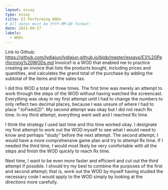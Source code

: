 ```yaml
---
layout: essay
type: essay
title: E3 Performing WODs
# All dates must be YYYY-MM-DD format!
date: 2021-09-27
labels:
  - WODs
---
```


Link to Github: https://github.com/lydiajun/lydiajun.github.io/blob/master/essays/E3%20Performing%20WODs.md
Invoice1 is a WOD that enabled me to practice creating an invoice that lists the products bought, including prices and quantities, and calculates the grand total of the purchase by adding the subtotal of the items and the sales tax. 

I did this WOD a total of three times. The first time was merely an attempt to work through the steps of the WOD without having watched the screencast. Everything was okay in my first attempt until I had to change the numbers to only reflect two decimal places, because I was unsure of where I had to place ".toFixed(2)". My second attempt was okay but I did not reach Rx time. In my third attempt, everything went well and I reached Rx time.

I think the strategy I used last time and this time worked okay. I designate my first attempt to work out the WOD myself to see what I would need to know and perhaps "study" before the next attempt. The second attempt, I would have a more comprehensive game plan and try to attempt Rx time. If I needed the third time, I would most likely be very comfortable with all the steps and finish the WOD quickly to reach Rx time.

Next time, I want to be even more faster and efficient and cut out the third attempt if possible. I should try my best to combine the purposes of the first and second attempt; that is, work out the WOD by myself having studied the necessary code I would apply to the WOD simply by looking at the directions more carefully. 
